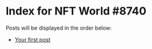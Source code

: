 # Index for NFT World #8740
Posts will be displayed in the order below:

- [Your first post](./001-first.md)

